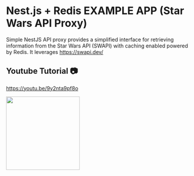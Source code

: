 # Nest.js + Redis EXAMPLE APP (Star Wars API Proxy)

Simple NestJS API proxy provides a simplified interface for retrieving information from the Star Wars API (SWAPI) with caching enabled powered by Redis. It leverages https://swapi.dev/

## Youtube Tutorial 📷
https://youtu.be/9y2nta9pf8o

<img src="https://i9.ytimg.com/vi_webp/9y2nta9pf8o/mqdefault_custom_2.webp?sqp=CNSbzbUG&rs=AOn4CLAzEdx4oT4duwQAj-nJGSinteDAng" width="200"/>


